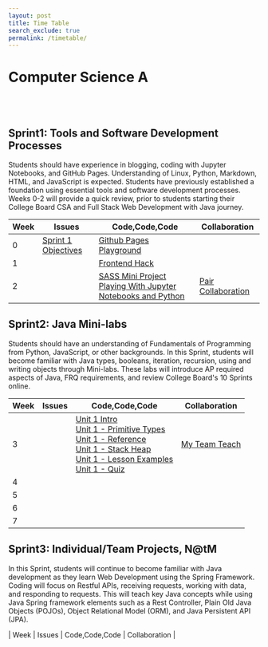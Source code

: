 ```yaml
---
layout: post 
title: Time Table
search_exclude: true
permalink: /timetable/
---
```


# **Computer Science A**
<br>
<br>

## **Sprint1: Tools and Software Development Processes**
Students should have experience in blogging, coding with Jupyter Notebooks, and GitHub Pages. Understanding of Linux, Python, Markdown, HTML, and JavaScript is expected. Students have previously established a foundation using essential tools and software development processes. Weeks 0-2 will provide a quick review, prior to students starting their College Board CSA and Full Stack Web Development with Java journey.
<br>

| Week | Issues | Code,Code,Code | Collaboration |
| -------- | -------- | -------- | -------- |
| 0 | [Sprint 1 Objectives](https://nighthawkcoders.github.io/portfolio_2025/2024/08/21/sprint1_plan_IPYNB_2_.html) | [Github Pages Playground](https://adityasamavedam.github.io/adityacsastudent/indexchallenges)|
| 1 | | [Frontend Hack](https://adityasamavedam.github.io/adityacsastudent/2024/09/09/FrontendHacks.html) |
| 2 | | [SASS Mini Project](https://adityasamavedam.github.io/adityacsastudent/sassproject)<br>[Playing With Jupyter Notebooks and Python](https://adityasamavedam.github.io/adityacsastudent/2024/09/08/PlayingwithJupyterNotebooksandPython_IPYNB_2_.html) | [Pair Collaboration](https://adityasamavedam.github.io/adityacsastudent/coop) |

## **Sprint2: Java Mini-labs**
Students should have an understanding of Fundamentals of Programming from Python, JavaScript, or other backgrounds. In this Sprint, students will become familiar with Java types, booleans, iteration, recursion, using and writing objects through Mini-labs. These labs will introduce AP required aspects of Java, FRQ requirements, and review College Board's 10 Sprints online.
<br>

| Week | Issues | Code,Code,Code | Collaboration |
| -------- | -------- | -------- | -------- |
| 3 | | [Unit 1 Intro](https://adityasamavedam.github.io/adityacsastudent/csa/unit1/intro)<br>[Unit 1 - Primitive Types](https://adityasamavedam.github.io/adityacsastudent/csa/unit1/primitives)<br>[Unit 1 - Reference](https://adityasamavedam.github.io/adityacsastudent/csa/unit1/reference)<br>[Unit 1 - Stack Heap](https://adityasamavedam.github.io/adityacsastudent/csa/unit1/stack_heap)<br>[Unit 1 - Lesson Examples](https://adityasamavedam.github.io/adityacsastudent/unit1lessonexamples)<br>[Unit 1 - Quiz](https://adityasamavedam.github.io/adityacsastudent/csa/units/quiz1) | [My Team Teach](https://adityasamavedam.github.io/adityacsastudent/csa/units/unit6teamteach) |
| 4 |
| 5 |
| 6 |
| 7 |

## **Sprint3: Individual/Team Projects, N@tM**
In this Sprint, students will continue to become familiar with Java development as they learn Web Development using the Spring Framework. Coding will focus on Restful APIs, receiving requests, working with data, and responding to requests. This will teach key Java concepts while using Java Spring framework elements such as a Rest Controller, Plain Old Java Objects (POJOs), Object Relational Model (ORM), and Java Persistent API (JPA).

| Week | Issues | Code,Code,Code | Collaboration |
